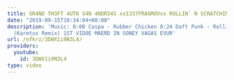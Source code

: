 ```yaml
---
title: GR4ND TH3FT 4UT0 S4N 4NDR34S xx1337FRAGMOVxx ROLLIN` N SCRATCHIN`
date: "2019-09-15T10:34:04+08:00"
description: 'Music: 0:00 Caspa - Rubber Chicken 0:24 Daft Punk - Rollin'' & Scratchin
  (Karetus Remix) 1ST VIDOE MAERD IN SONEY VAGAS EVUR'
url: /nfkrz/3DWX1i9N3L4/
providers:
  youtube:
    id: 3DWX1i9N3L4
type: video
---
```

